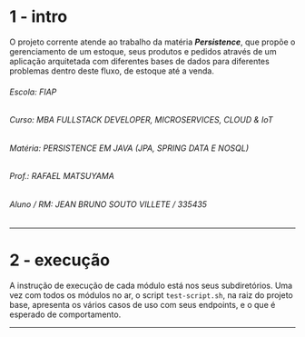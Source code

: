 # 1 - intro

O projeto corrente atende ao trabalho da matéria ***Persistence***, que propõe o gerenciamento de um estoque, seus produtos e pedidos através de um aplicação arquitetada com diferentes bases de dados para diferentes problemas dentro deste fluxo, de estoque até a venda.  

###### Escola: FIAP
###### Curso: MBA FULLSTACK DEVELOPER, MICROSERVICES, CLOUD & IoT
###### Matéria: PERSISTENCE EM JAVA (JPA, SPRING DATA E NOSQL)
###### Prof.: RAFAEL MATSUYAMA
###### Aluno / RM: JEAN BRUNO SOUTO VILLETE / 335435

---

# 2 - execução

A instrução de execução de cada módulo está nos seus subdiretórios.
Uma vez com todos os módulos no ar, o script ``` test-script.sh ```, na raiz do projeto base, apresenta os vários casos de uso com seus endpoints, e o que é esperado de comportamento. 

---
